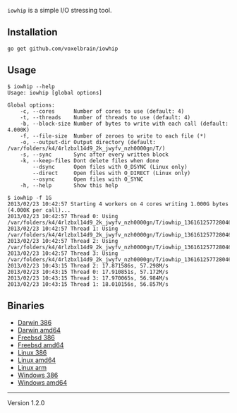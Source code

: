 `iowhip` is a simple I/O stressing tool.

## Installation

	go get github.com/voxelbrain/iowhip

## Usage

	$ iowhip --help
	Usage: iowhip [global options]

	Global options:
	    -c, --cores      Number of cores to use (default: 4)
	    -t, --threads    Number of threads to use (default: 4)
	    -b, --block-size Number of bytes to write with each call (default: 4.000K)
	    -f, --file-size  Number of zeroes to write to each file (*)
	    -o, --output-dir Output directory (default: /var/folders/k4/4rlzbxl14d9_2k_jwyfv_nzh0000gn/T/)
	    -s, --sync       Sync after every written block
	    -k, --keep-files Dont delete files when done
	        --dsync      Open files with O_DSYNC (Linux only)
	        --direct     Open files with O_DIRECT (Linux only)
	        --osync      Open files with O_SYNC
	    -h, --help       Show this help

	$ iowhip -f 1G
	2013/02/23 10:42:57 Starting 4 workers on 4 cores writing 1.000G bytes (4.000K per call)...
	2013/02/23 10:42:57 Thread 0: Using /var/folders/k4/4rlzbxl14d9_2k_jwyfv_nzh0000gn/T/iowhip_1361612577280469000/0
	2013/02/23 10:42:57 Thread 1: Using /var/folders/k4/4rlzbxl14d9_2k_jwyfv_nzh0000gn/T/iowhip_1361612577280469000/1
	2013/02/23 10:42:57 Thread 2: Using /var/folders/k4/4rlzbxl14d9_2k_jwyfv_nzh0000gn/T/iowhip_1361612577280469000/2
	2013/02/23 10:42:57 Thread 3: Using /var/folders/k4/4rlzbxl14d9_2k_jwyfv_nzh0000gn/T/iowhip_1361612577280469000/3
	2013/02/23 10:43:15 Thread 2: 17.871586s, 57.298M/s
	2013/02/23 10:43:15 Thread 0: 17.910851s, 57.172M/s
	2013/02/23 10:43:15 Thread 3: 17.970065s, 56.984M/s
	2013/02/23 10:43:15 Thread 1: 18.010156s, 56.857M/s

## Binaries

* [Darwin 386](http://filedump.surmair.de/binaries/iowhip/darwin_386/iowhip)
* [Darwin amd64](http://filedump.surmair.de/binaries/iowhip/darwin_amd64/iowhip)
* [Freebsd 386](http://filedump.surmair.de/binaries/iowhip/freebsd_386/iowhip)
* [Freebsd amd64](http://filedump.surmair.de/binaries/iowhip/freebsd_amd64/iowhip)
* [Linux 386](http://filedump.surmair.de/binaries/iowhip/linux_386/iowhip)
* [Linux amd64](http://filedump.surmair.de/binaries/iowhip/linux_amd64/iowhip)
* [Linux arm](http://filedump.surmair.de/binaries/iowhip/linux_arm/iowhip)
* [Windows 386](http://filedump.surmair.de/binaries/iowhip/windows_386/iowhip.exe)
* [Windows amd64](http://filedump.surmair.de/binaries/iowhip/windows_amd64/iowhip.exe)

---
Version 1.2.0
